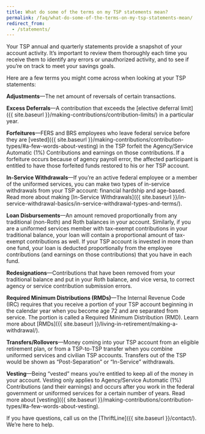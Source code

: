 ```yaml
---
title: What do some of the terms on my TSP statements mean?
permalink: /faq/what-do-some-of-the-terms-on-my-tsp-statements-mean/
redirect_from:
  - /statements/
---
```


Your TSP annual and quarterly statements provide a snapshot of your account activity. It’s important to review them thoroughly each time you receive them to identify any errors or unauthorized activity, and to see if you’re on track to meet your savings goals.

Here are a few terms you might come across when looking at your TSP statements:

**Adjustments**&#8212;The net amount of reversals of certain transactions.

**Excess Deferrals**&#8212;A contribution that exceeds the [elective deferral limit]({{ site.baseurl }}/making-contributions/contribution-limits/) in a particular year.

**Forfeitures**&#8212;FERS and BRS employees who leave federal service before they are [vested]({{ site.baseurl }}/making-contributions/contribution-types/#a-few-words-about-vesting) in the TSP forfeit the Agency/Service Automatic (1%) Contributions and earnings on those contributions. If a forfeiture occurs because of agency payroll error, the affected participant is entitled to have those forfeited funds restored to his or her TSP account.

**In-Service Withdrawals**&#8212;If you’re an active federal employee or a member of the uniformed services, you can make two types of in-service withdrawals from your TSP account: financial hardship and age-based. Read more about making [In-Service Withdrawals]({{ site.baseurl }}/in-service-withdrawal-basics/in-service-withdrawal-types-and-terms/).  

**Loan Disbursements**&#8212;An amount removed proportionally from any traditional (non-Roth) and Roth balances in your account. Similarly, if you are a uniformed services member with tax-exempt contributions in your traditional balance, your loan will contain a proportional amount of tax-exempt contributions as well. If your TSP account is invested in more than one fund, your loan is deducted proportionally from the employee contributions (and earnings on those contributions) that you have in each fund.

**Redesignations**&#8212;Contributions that have been removed from your traditional balance and put in your Roth balance, and vice versa, to correct agency or service contribution submission errors.

**Required Minimum Distributions (RMDs)**&#8212;The Internal Revenue Code (IRC) requires that you receive a portion of your TSP account beginning in the calendar year when you become age 72 and are separated from service. The portion is called a Required Minimum Distribution (RMD). Learn more about [RMDs]({{ site.baseurl }}/living-in-retirement/making-a-withdrawal/).

**Transfers/Rollovers**&#8212;Money coming into your TSP account from an eligible retirement plan, or from a TSP-to-TSP transfer when you combine uniformed services and civilian TSP accounts. Transfers out of the TSP would be shown as &#8220;Post-Separation&#8221; or &#8220;In-Service&#8221; withdrawals.

**Vesting**&#8212;Being &#8220;vested&#8221; means you’re entitled to keep all of the money in your account. Vesting only applies to Agency/Service Automatic (1%) Contributions (and their earnings) and occurs after you work in the federal government or uniformed services for a certain number of years. Read more about [vesting]({{ site.baseurl }}/making-contributions/contribution-types/#a-few-words-about-vesting).

If you have questions, call us on the [ThriftLine]({{ site.baseurl }}/contact/). We’re here to help.
